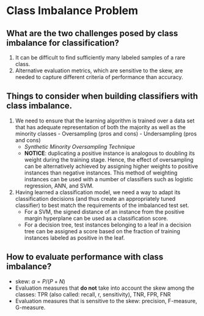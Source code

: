# Class Imbalance Problem

## What are the two challenges posed by class imbalance for classification?
   1. It can be difficult to find sufficiently many labeled samples of a rare class.
   2. Alternative evaluation metrics, which are sensitive to the skew, are needed to capture different criteria of performance than accuracy.
## Things to consider when building classifiers with class imbalance.
   1.  We need to ensure that the learning algorithm is trained over a data set that has adequate representation of both the majority as well as the minority classes
    - Oversampling (pros and cons)
    - Undersampling (pros and cons)
        - *Synthetic Minority Oversampling Technique*
        - **NOTICE**: duplicating a positive instance is analogous to doubling its weight during the training stage. Hence, the effect of oversampling can be alternatively achieved by assigning higher weights to positive instances than negative instances. This method of weighting instances can be used with a number of classifiers such as logistic regression, ANN, and SVM.
2.   Having learned a classification model, we need a way to adapt its classification decisions (and thus create an appropriately tuned classifier) to best match the requirements of the imbalanced test set.
        - For a SVM, the signed distance of an instance from the positive margin hyperplane can be used as a classification score.
        - For a decision tree, test instances belonging to a leaf in a decision tree can be assigned a score based on the fraction of training instances labeled as positive in the leaf.
## How to evaluate performance with class imbalance?
   - skew: $\alpha = P/(P+N)$
   - Evaluation measures that **do not** take into account the skew among the classes: TPR (also called: recall, r, sensitivity), TNR, FPR, FNR
   - Evaluation measures that is sensitive to the skew: precision, F-measure, G-measure.